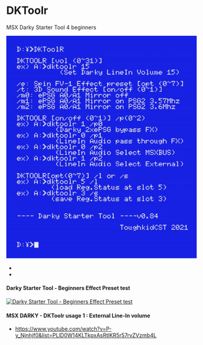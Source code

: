 # DKToolr
 MSX Darky Starter Tool 4 beginners

![MSX Darky Starter Tool 4 beginners](DKToolR8.jpg)

*
*
#### Darky Starter Tool - Beginners Effect Preset test
 
 
[![Darky Starter Tool - Beginners Effect Preset test](https://yt-embed.herokuapp.com/embed?v=UbZ_WyOio24)](https://www.youtube.com/watch?v=UbZ_WyOio24&list=PLlD0W14KLTkpxAsRtlKR5r57rvZVzmb4L&index=11 "Darky Starter Tool - Beginners Effect Preset test")


#### MSX DARKY - DKToolr usage 1 : External Line-In volume
- https://www.youtube.com/watch?v=P-y_Njnhjf0&list=PLlD0W14KLTkpxAsRtlKR5r57rvZVzmb4L
